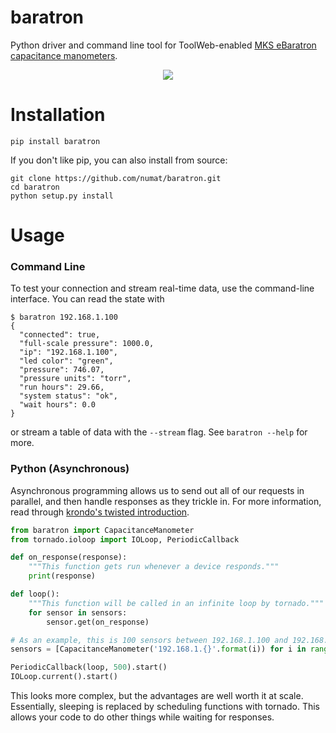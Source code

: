 baratron
========

Python driver and command line tool for ToolWeb-enabled [MKS eBaratron capacitance manometers](http://www.mksinst.com/product/category.aspx?CategoryID=72).

<p align="center">
  <img src="http://www.mksinst.com/images/pdimages/627c.jpg" />
</p>

Installation
============

```
pip install baratron
```

If you don't like pip, you can also install from source:

```
git clone https://github.com/numat/baratron.git
cd baratron
python setup.py install
```

Usage
=====

### Command Line

To test your connection and stream real-time data, use the command-line
interface. You can read the state with

```
$ baratron 192.168.1.100
{
  "connected": true,
  "full-scale pressure": 1000.0,
  "ip": "192.168.1.100",
  "led color": "green",
  "pressure": 746.07,
  "pressure units": "torr",
  "run hours": 29.66,
  "system status": "ok",
  "wait hours": 0.0
}
```

or stream a table of data with the `--stream` flag. See `baratron --help`
for more.

### Python (Asynchronous)

Asynchronous programming allows us to send out all of our requests in
parallel, and then handle responses as they trickle in. For more information,
read through [krondo's twisted introduction](http://krondo.com/?page_id=1327).

```python
from baratron import CapacitanceManometer
from tornado.ioloop import IOLoop, PeriodicCallback

def on_response(response):
    """This function gets run whenever a device responds."""
    print(response)

def loop():
    """This function will be called in an infinite loop by tornado."""
    for sensor in sensors:
        sensor.get(on_response)

# As an example, this is 100 sensors between 192.168.1.100 and 192.168.1.199
sensors = [CapacitanceManometer('192.168.1.{}'.format(i)) for i in range(100, 200)]

PeriodicCallback(loop, 500).start()
IOLoop.current().start()
```

This looks more complex, but the advantages are well worth it at scale.
Essentially, sleeping is replaced by scheduling functions with tornado. This
allows your code to do other things while waiting for responses.
